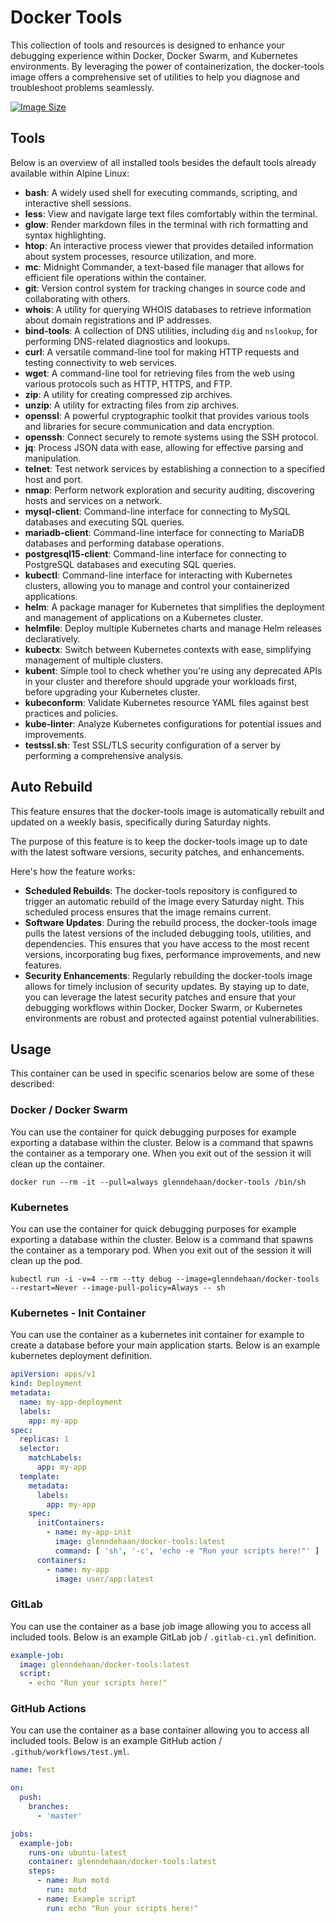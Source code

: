 # Docker Tools

This collection of tools and resources is designed to enhance your debugging experience within Docker, Docker Swarm, and Kubernetes environments. By leveraging the power of containerization, the docker-tools image offers a comprehensive set of utilities to help you diagnose and troubleshoot problems seamlessly.

[![Image Size](https://img.shields.io/docker/image-size/glenndehaan/docker-tools)](https://hub.docker.com/r/glenndehaan/docker-tools)

## Tools
Below is an overview of all installed tools besides the default tools already available within Alpine Linux:

* **bash**: A widely used shell for executing commands, scripting, and interactive shell sessions.
* **less**: View and navigate large text files comfortably within the terminal.
* **glow**: Render markdown files in the terminal with rich formatting and syntax highlighting.
* **htop**: An interactive process viewer that provides detailed information about system processes, resource utilization, and more.
* **mc**: Midnight Commander, a text-based file manager that allows for efficient file operations within the container.
* **git**: Version control system for tracking changes in source code and collaborating with others.
* **whois**: A utility for querying WHOIS databases to retrieve information about domain registrations and IP addresses.
* **bind-tools**: A collection of DNS utilities, including `dig` and `nslookup`, for performing DNS-related diagnostics and lookups.
* **curl**: A versatile command-line tool for making HTTP requests and testing connectivity to web services.
* **wget**: A command-line tool for retrieving files from the web using various protocols such as HTTP, HTTPS, and FTP.
* **zip**: A utility for creating compressed zip archives.
* **unzip**: A utility for extracting files from zip archives.
* **openssl**: A powerful cryptographic toolkit that provides various tools and libraries for secure communication and data encryption.
* **openssh**: Connect securely to remote systems using the SSH protocol.
* **jq**: Process JSON data with ease, allowing for effective parsing and manipulation.
* **telnet**: Test network services by establishing a connection to a specified host and port.
* **nmap**: Perform network exploration and security auditing, discovering hosts and services on a network.
* **mysql-client**: Command-line interface for connecting to MySQL databases and executing SQL queries.
* **mariadb-client**: Command-line interface for connecting to MariaDB databases and performing database operations.
* **postgresql15-client**: Command-line interface for connecting to PostgreSQL databases and executing SQL queries.
* **kubectl**: Command-line interface for interacting with Kubernetes clusters, allowing you to manage and control your containerized applications.
* **helm**: A package manager for Kubernetes that simplifies the deployment and management of applications on a Kubernetes cluster.
* **helmfile**: Deploy multiple Kubernetes charts and manage Helm releases declaratively.
* **kubectx**: Switch between Kubernetes contexts with ease, simplifying management of multiple clusters.
* **kubent**: Simple tool to check whether you're using any deprecated APIs in your cluster and therefore should upgrade your workloads first, before upgrading your Kubernetes cluster.
* **kubeconform**: Validate Kubernetes resource YAML files against best practices and policies.
* **kube-linter**: Analyze Kubernetes configurations for potential issues and improvements.
* **testssl.sh**: Test SSL/TLS security configuration of a server by performing a comprehensive analysis.

## Auto Rebuild
This feature ensures that the docker-tools image is automatically rebuilt and updated on a weekly basis, specifically during Saturday nights.

The purpose of this feature is to keep the docker-tools image up to date with the latest software versions, security patches, and enhancements.

Here's how the feature works:

* **Scheduled Rebuilds**: The docker-tools repository is configured to trigger an automatic rebuild of the image every Saturday night. This scheduled process ensures that the image remains current.
* **Software Updates**: During the rebuild process, the docker-tools image pulls the latest versions of the included debugging tools, utilities, and dependencies. This ensures that you have access to the most recent versions, incorporating bug fixes, performance improvements, and new features.
* **Security Enhancements**: Regularly rebuilding the docker-tools image allows for timely inclusion of security updates. By staying up to date, you can leverage the latest security patches and ensure that your debugging workflows within Docker, Docker Swarm, or Kubernetes environments are robust and protected against potential vulnerabilities.

## Usage
This container can be used in specific scenarios below are some of these described:

### Docker / Docker Swarm
You can use the container for quick debugging purposes for example exporting a database within the cluster.
Below is a command that spawns the container as a temporary one. When you exit out of the session it will clean up the container.

```shell
docker run --rm -it --pull=always glenndehaan/docker-tools /bin/sh
```

### Kubernetes
You can use the container for quick debugging purposes for example exporting a database within the cluster.
Below is a command that spawns the container as a temporary pod. When you exit out of the session it will clean up the pod.

```shell
kubectl run -i -v=4 --rm --tty debug --image=glenndehaan/docker-tools --restart=Never --image-pull-policy=Always -- sh
```

### Kubernetes - Init Container
You can use the container as a kubernetes init container for example to create a database before your main application starts.
Below is an example kubernetes deployment definition.

```yaml
apiVersion: apps/v1
kind: Deployment
metadata:
  name: my-app-deployment
  labels:
    app: my-app
spec:
  replicas: 1
  selector:
    matchLabels:
      app: my-app
  template:
    metadata:
      labels:
        app: my-app
    spec:
      initContainers:
        - name: my-app-init
          image: glenndehaan/docker-tools:latest
          command: [ 'sh', '-c', 'echo -e "Run your scripts here!"' ]
      containers:
        - name: my-app
          image: user/app:latest
```

### GitLab
You can use the container as a base job image allowing you to access all included tools.
Below is an example GitLab job / `.gitlab-ci.yml` definition.

```yaml
example-job:
  image: glenndehaan/docker-tools:latest
  script:
    - echo "Run your scripts here!"
```

### GitHub Actions
You can use the container as a base container allowing you to access all included tools.
Below is an example GitHub action / `.github/workflows/test.yml`.

```yaml
name: Test

on:
  push:
    branches:
      - 'master'

jobs:
  example-job:
    runs-on: ubuntu-latest
    container: glenndehaan/docker-tools:latest
    steps:
      - name: Run motd
        run: motd
      - name: Example script
        run: echo "Run your scripts here!"
```
